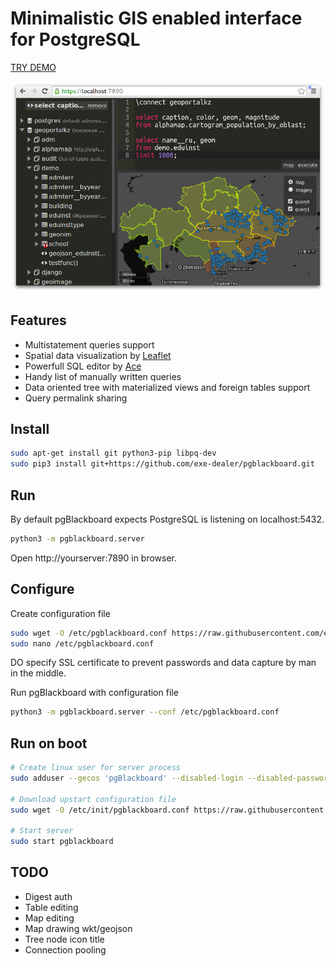 # Minimalistic GIS enabled interface for PostgreSQL

[TRY DEMO](http://guest:guest@46.8.22.2:7890)

![screenshot](https://raw.githubusercontent.com/exe-dealer/pgblackboard/master/screenshot.png)

## Features

- Multistatement queries support
- Spatial data visualization by [Leaflet](http://leafletjs.com/)
- Powerfull SQL editor by [Ace](http://ace.c9.io)
- Handy list of manually written queries
- Data oriented tree with materialized views and foreign tables support
- Query permalink sharing

## Install

```bash
sudo apt-get install git python3-pip libpq-dev
sudo pip3 install git+https://github.com/exe-dealer/pgblackboard.git
```

## Run

By default pgBlackboard expects PostgreSQL is listening on localhost:5432.

```bash
python3 -m pgblackboard.server
```

Open http://yourserver:7890 in browser.

## Configure

Create configuration file

```bash
sudo wget -O /etc/pgblackboard.conf https://raw.githubusercontent.com/exe-dealer/pgblackboard/master/pgblackboard.conf.example
sudo nano /etc/pgblackboard.conf
```

DO specify SSL certificate to prevent passwords and data capture by man in the middle.

Run pgBlackboard with configuration file

```bash
python3 -m pgblackboard.server --conf /etc/pgblackboard.conf
```

## Run on boot

```bash
# Create linux user for server process
sudo adduser --gecos 'pgBlackboard' --disabled-login --disabled-password --no-create-home pgblackboard

# Download upstart configuration file
sudo wget -O /etc/init/pgblackboard.conf https://raw.githubusercontent.com/exe-dealer/pgblackboard/master/upstart/pgblackboard.conf

# Start server
sudo start pgblackboard
```

## TODO

- Digest auth
- Table editing
- Map editing
- Map drawing wkt/geojson
- Tree node icon title
- Connection pooling
